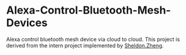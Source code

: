 # Alexa-Control-Bluetooth-Mesh-Devices
Alexa control bluetooth mesh device via cloud to cloud. This project is derived from the intern project implemented by [Sheldon.Zheng](https://github.com/sheldon123z).
